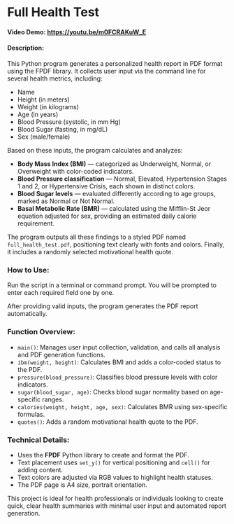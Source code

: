# Full Health Test
#### Video Demo:  <https://youtu.be/m0FCRAKuW_E>
#### Description:
This Python program generates a personalized health report in PDF format using the FPDF library. It collects user input via the command line for several health metrics, including:

- Name
- Height (in meters)
- Weight (in kilograms)
- Age (in years)
- Blood Pressure (systolic, in mm Hg)
- Blood Sugar (fasting, in mg/dL)
- Sex (male/female)

Based on these inputs, the program calculates and analyzes:

- **Body Mass Index (BMI)** — categorized as Underweight, Normal, or Overweight with color-coded indicators.
- **Blood Pressure classification** — Normal, Elevated, Hypertension Stages 1 and 2, or Hypertensive Crisis, each shown in distinct colors.
- **Blood Sugar levels** — evaluated differently according to age groups, marked as Normal or Not Normal.
- **Basal Metabolic Rate (BMR)** — calculated using the Mifflin-St Jeor equation adjusted for sex, providing an estimated daily calorie requirement.

The program outputs all these findings to a styled PDF named `full_health_test.pdf`, positioning text clearly with fonts and colors. Finally, it includes a randomly selected motivational health quote.

### How to Use:

Run the script in a terminal or command prompt. You will be prompted to enter each required field one by one.

After providing valid inputs, the program generates the PDF report automatically.

### Function Overview:

- `main()`: Manages user input collection, validation, and calls all analysis and PDF generation functions.
- `ibm(weight, height)`: Calculates BMI and adds a color-coded status to the PDF.
- `pressure(blood_pressure)`: Classifies blood pressure levels with color indicators.
- `sugar(blood_sugar, age)`: Checks blood sugar normality based on age-specific ranges.
- `calories(weight, height, age, sex)`: Calculates BMR using sex-specific formulas.
- `quotes()`: Adds a random motivational health quote to the PDF.

### Technical Details:

- Uses the **FPDF** Python library to create and format the PDF.
- Text placement uses `set_y()` for vertical positioning and `cell()` for adding content.
- Text colors are adjusted via RGB values to highlight health statuses.
- The PDF page is A4 size, portrait orientation.

This project is ideal for health professionals or individuals looking to create quick, clear health summaries with minimal user input and automated report generation.

